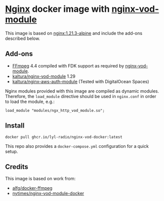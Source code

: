 # [Nginx](https://hub.docker.com/_/nginx) docker image with [nginx-vod-module](https://github.com/kaltura/nginx-vod-module)

This image is based on [nginx:1.21.3-alpine](https://github.com/nginxinc/docker-nginx/blob/d496baf859613adfe391ca8e7615cc7ec7966621/mainline/alpine/Dockerfile) and include the add-ons described below.

## Add-ons
- [FFmpeg](https://www.ffmpeg.org/) 4.4 compiled with FDK support as required by [nginx-vod-module](https://github.com/kaltura/nginx-vod-module#compilation).
- [kaltura/nginx-vod-module](https://github.com/kaltura/nginx-vod-module) 1.29
- [kaltura/nginx-aws-auth-module](https://github.com/kaltura/nginx-aws-auth-module) (Tested with DigitalOcean Spaces)

Nginx modules provided with this image are compiled as dynamic modules. Therefore, the `load_module` directive should be used in `nginx.conf` in order to load the module, e.g.:

```
load_module "modules/ngx_http_vod_module.so";
```

## Install
```
docker pull ghcr.io/lyl-radio/nginx-vod-docker:latest
```

This repo also provides a `docker-compose.yml` configuration for a quick setup.

## Credits

This image is based on work from:
- [alfg/docker-ffmpeg](https://github.com/alfg/docker-ffmpeg)
- [nytimes/nginx-vod-module-docker](https://github.com/nytimes/nginx-vod-module-docker)